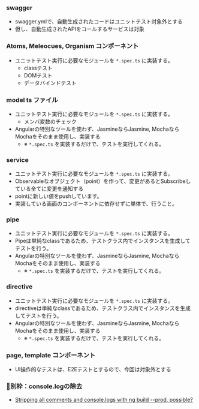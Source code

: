 ### swagger
- swagger.ymlで、自動生成されたコードはユニットテスト対象外とする
- 但し、自動生成されたAPIをコールするサービスは対象

### Atoms, Meleocues, Organism コンポーネント
- ユニットテスト実行に必要なモジュールを `*.spec.ts` に実装する。
  - classテスト
  - DOMテスト
  - データバインドテスト

### model ts ファイル
- ユニットテスト実行に必要なモジュールを `*.spec.ts` に実装する。
  - メンバ変数のチェック
- Angularの特別なツールを使わず、JasmineならJasmine, MochaならMochaをそのまま使用し、実装する
  - ※ `*.spec.ts` を実装するだけで、テストを実行してくれる。

### service
- ユニットテスト実行に必要なモジュールを `*.spec.ts` に実装する。
- Observableなオブジェクト（point）を作って、変更があるとSubscribeしている全てに変更を通知する
- pointに新しい値をpushしています。
- 実装している画面のコンポーネントに依存せずに単体で、行うこと。

### pipe
- ユニットテスト実行に必要なモジュールを `*.spec.ts` に実装する。
- Pipeは単純なclassであるため、テストクラス内でインスタンスを生成してテストを行う。
- Angularの特別なツールを使わず、JasmineならJasmine, MochaならMochaをそのまま使用し、実装する
  - ※ `*.spec.ts` を実装するだけで、テストを実行してくれる。

### directive
- ユニットテスト実行に必要なモジュールを `*.spec.ts` に実装する。
- directiveは単純なclassであるため、テストクラス内でインスタンスを生成してテストを行う。
- Angularの特別なツールを使わず、JasmineならJasmine, MochaならMochaをそのまま使用し、実装する
  - ※ `*.spec.ts` を実装するだけで、テストを実行してくれる。

### page, template コンポーネント
- UI操作的なテストは、E2Eテストとするので、今回は対象外とする

### 別枠：console.logの除去
- [Stripping all comments and console.logs with ng build --prod, possible?](https://stackoverflow.com/questions/42307317/stripping-all-comments-and-console-logs-with-ng-build-prod-possible)
